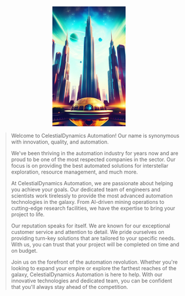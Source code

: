 
<p align="center">
    <img width="200" src="img.jpg" alt="Totally not AI generated">
</p>


>Welcome to CelestialDynamics Automation! Our name is synonymous with innovation, quality, and automation.
>
>We've been thriving in the automation industry for years now and are proud to be one of the most respected companies in the sector. Our focus is on providing the best automated solutions for interstellar exploration, resource management, and much more.
>
>At CelestialDynamics Automation, we are passionate about helping you achieve your goals. Our dedicated team of engineers and scientists work tirelessly to provide the most advanced automation technologies in the galaxy. From AI-driven mining operations to cutting-edge research facilities, we have the expertise to bring your project to life.
>
>Our reputation speaks for itself. We are known for our exceptional customer service and attention to detail. We pride ourselves on providing turn-key solutions that are tailored to your specific needs. With us, you can trust that your project will be completed on time and on budget.
>
>Join us on the forefront of the automation revolution. Whether you're looking to expand your empire or explore the farthest reaches of the galaxy, CelestialDynamics Automation is here to help. With our innovative technologies and dedicated team, you can be confident that you'll always stay ahead of the competition.
